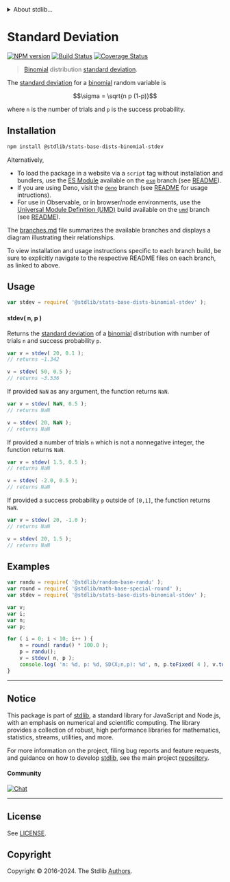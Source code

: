 <!--

@license Apache-2.0

Copyright (c) 2018 The Stdlib Authors.

Licensed under the Apache License, Version 2.0 (the "License");
you may not use this file except in compliance with the License.
You may obtain a copy of the License at

   http://www.apache.org/licenses/LICENSE-2.0

Unless required by applicable law or agreed to in writing, software
distributed under the License is distributed on an "AS IS" BASIS,
WITHOUT WARRANTIES OR CONDITIONS OF ANY KIND, either express or implied.
See the License for the specific language governing permissions and
limitations under the License.

-->


<details>
  <summary>
    About stdlib...
  </summary>
  <p>We believe in a future in which the web is a preferred environment for numerical computation. To help realize this future, we've built stdlib. stdlib is a standard library, with an emphasis on numerical and scientific computation, written in JavaScript (and C) for execution in browsers and in Node.js.</p>
  <p>The library is fully decomposable, being architected in such a way that you can swap out and mix and match APIs and functionality to cater to your exact preferences and use cases.</p>
  <p>When you use stdlib, you can be absolutely certain that you are using the most thorough, rigorous, well-written, studied, documented, tested, measured, and high-quality code out there.</p>
  <p>To join us in bringing numerical computing to the web, get started by checking us out on <a href="https://github.com/stdlib-js/stdlib">GitHub</a>, and please consider <a href="https://opencollective.com/stdlib">financially supporting stdlib</a>. We greatly appreciate your continued support!</p>
</details>

# Standard Deviation

[![NPM version][npm-image]][npm-url] [![Build Status][test-image]][test-url] [![Coverage Status][coverage-image]][coverage-url] <!-- [![dependencies][dependencies-image]][dependencies-url] -->

> [Binomial][binomial-distribution] distribution [standard deviation][stdev].

<!-- Section to include introductory text. Make sure to keep an empty line after the intro `section` element and another before the `/section` close. -->

<section class="intro">

The [standard deviation][stdev] for a [binomial][binomial-distribution] random variable is

<!-- <equation class="equation" label="eq:binomial_stdev" align="center" raw="\sigma = \sqrt{n p (1-p)}" alt="Standard deviation for a binomial distribution."> -->

```math
\sigma = \sqrt{n p (1-p)}
```

<!-- <div class="equation" align="center" data-raw-text="\sigma = \sqrt{n p (1-p)}" data-equation="eq:binomial_stdev">
    <img src="https://cdn.jsdelivr.net/gh/stdlib-js/stdlib@51534079fef45e990850102147e8945fb023d1d0/lib/node_modules/@stdlib/stats/base/dists/binomial/stdev/docs/img/equation_binomial_stdev.svg" alt="Standard deviation for a binomial distribution.">
    <br>
</div> -->

<!-- </equation> -->

where `n` is the number of trials and `p` is the success probability.

</section>

<!-- /.intro -->

<!-- Package usage documentation. -->

<section class="installation">

## Installation

```bash
npm install @stdlib/stats-base-dists-binomial-stdev
```

Alternatively,

-   To load the package in a website via a `script` tag without installation and bundlers, use the [ES Module][es-module] available on the [`esm`][esm-url] branch (see [README][esm-readme]).
-   If you are using Deno, visit the [`deno`][deno-url] branch (see [README][deno-readme] for usage intructions).
-   For use in Observable, or in browser/node environments, use the [Universal Module Definition (UMD)][umd] build available on the [`umd`][umd-url] branch (see [README][umd-readme]).

The [branches.md][branches-url] file summarizes the available branches and displays a diagram illustrating their relationships.

To view installation and usage instructions specific to each branch build, be sure to explicitly navigate to the respective README files on each branch, as linked to above.

</section>

<section class="usage">

## Usage

```javascript
var stdev = require( '@stdlib/stats-base-dists-binomial-stdev' );
```

#### stdev( n, p )

Returns the [standard deviation][stdev] of a [binomial][binomial-distribution] distribution with number of trials `n` and success probability `p`.

```javascript
var v = stdev( 20, 0.1 );
// returns ~1.342

v = stdev( 50, 0.5 );
// returns ~3.536
```

If provided `NaN` as any argument, the function returns `NaN`.

```javascript
var v = stdev( NaN, 0.5 );
// returns NaN

v = stdev( 20, NaN );
// returns NaN
```

If provided a number of trials `n` which is not a nonnegative integer, the function returns `NaN`.

```javascript
var v = stdev( 1.5, 0.5 );
// returns NaN

v = stdev( -2.0, 0.5 );
// returns NaN
```

If provided a success probability `p` outside of `[0,1]`, the function returns `NaN`.

```javascript
var v = stdev( 20, -1.0 );
// returns NaN

v = stdev( 20, 1.5 );
// returns NaN
```

</section>

<!-- /.usage -->

<!-- Package usage notes. Make sure to keep an empty line after the `section` element and another before the `/section` close. -->

<section class="notes">

</section>

<!-- /.notes -->

<!-- Package usage examples. -->

<section class="examples">

## Examples

<!-- eslint no-undef: "error" -->

```javascript
var randu = require( '@stdlib/random-base-randu' );
var round = require( '@stdlib/math-base-special-round' );
var stdev = require( '@stdlib/stats-base-dists-binomial-stdev' );

var v;
var i;
var n;
var p;

for ( i = 0; i < 10; i++ ) {
    n = round( randu() * 100.0 );
    p = randu();
    v = stdev( n, p );
    console.log( 'n: %d, p: %d, SD(X;n,p): %d', n, p.toFixed( 4 ), v.toFixed( 4 ) );
}
```

</section>

<!-- /.examples -->

<!-- Section to include cited references. If references are included, add a horizontal rule *before* the section. Make sure to keep an empty line after the `section` element and another before the `/section` close. -->

<section class="references">

</section>

<!-- /.references -->

<!-- Section for related `stdlib` packages. Do not manually edit this section, as it is automatically populated. -->

<section class="related">

</section>

<!-- /.related -->

<!-- Section for all links. Make sure to keep an empty line after the `section` element and another before the `/section` close. -->


<section class="main-repo" >

* * *

## Notice

This package is part of [stdlib][stdlib], a standard library for JavaScript and Node.js, with an emphasis on numerical and scientific computing. The library provides a collection of robust, high performance libraries for mathematics, statistics, streams, utilities, and more.

For more information on the project, filing bug reports and feature requests, and guidance on how to develop [stdlib][stdlib], see the main project [repository][stdlib].

#### Community

[![Chat][chat-image]][chat-url]

---

## License

See [LICENSE][stdlib-license].


## Copyright

Copyright &copy; 2016-2024. The Stdlib [Authors][stdlib-authors].

</section>

<!-- /.stdlib -->

<!-- Section for all links. Make sure to keep an empty line after the `section` element and another before the `/section` close. -->

<section class="links">

[npm-image]: http://img.shields.io/npm/v/@stdlib/stats-base-dists-binomial-stdev.svg
[npm-url]: https://npmjs.org/package/@stdlib/stats-base-dists-binomial-stdev

[test-image]: https://github.com/stdlib-js/stats-base-dists-binomial-stdev/actions/workflows/test.yml/badge.svg?branch=main
[test-url]: https://github.com/stdlib-js/stats-base-dists-binomial-stdev/actions/workflows/test.yml?query=branch:main

[coverage-image]: https://img.shields.io/codecov/c/github/stdlib-js/stats-base-dists-binomial-stdev/main.svg
[coverage-url]: https://codecov.io/github/stdlib-js/stats-base-dists-binomial-stdev?branch=main

<!--

[dependencies-image]: https://img.shields.io/david/stdlib-js/stats-base-dists-binomial-stdev.svg
[dependencies-url]: https://david-dm.org/stdlib-js/stats-base-dists-binomial-stdev/main

-->

[chat-image]: https://img.shields.io/gitter/room/stdlib-js/stdlib.svg
[chat-url]: https://app.gitter.im/#/room/#stdlib-js_stdlib:gitter.im

[stdlib]: https://github.com/stdlib-js/stdlib

[stdlib-authors]: https://github.com/stdlib-js/stdlib/graphs/contributors

[umd]: https://github.com/umdjs/umd
[es-module]: https://developer.mozilla.org/en-US/docs/Web/JavaScript/Guide/Modules

[deno-url]: https://github.com/stdlib-js/stats-base-dists-binomial-stdev/tree/deno
[deno-readme]: https://github.com/stdlib-js/stats-base-dists-binomial-stdev/blob/deno/README.md
[umd-url]: https://github.com/stdlib-js/stats-base-dists-binomial-stdev/tree/umd
[umd-readme]: https://github.com/stdlib-js/stats-base-dists-binomial-stdev/blob/umd/README.md
[esm-url]: https://github.com/stdlib-js/stats-base-dists-binomial-stdev/tree/esm
[esm-readme]: https://github.com/stdlib-js/stats-base-dists-binomial-stdev/blob/esm/README.md
[branches-url]: https://github.com/stdlib-js/stats-base-dists-binomial-stdev/blob/main/branches.md

[stdlib-license]: https://raw.githubusercontent.com/stdlib-js/stats-base-dists-binomial-stdev/main/LICENSE

[binomial-distribution]: https://en.wikipedia.org/wiki/Binomial_distribution

[stdev]: https://en.wikipedia.org/wiki/Standard_deviation

</section>

<!-- /.links -->
